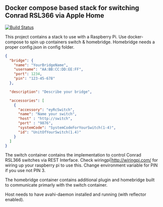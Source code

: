 ## Docker compose based stack for switching Conrad RSL366 via Apple Home

[![Build Status](https://travis-ci.org/ey-/rcswitch-pi.svg?branch=develop)](https://travis-ci.org/ey-/rcswitch-pi)

 This project contains a stack to use with a Raspberry Pi.
 Use docker-compose to spin up containers switch & homebridge.
 Homebridge needs a proper config.json in config folder.
 
 ```json
 {
   "bridge": {
     "name": "YourBridgeName",
     "username": "AA:BB:CC:DD:EE:FF",
     "port": 1234,
     "pin": "123-45-678"
   },
 
   "description": "Describe your bridge",
 
   "accessories": [
     {
       "accessory": "eyRcSwitch",
       "name": "Name your switch",
       "host" : "http://switch",
       "port" : "9876",
       "systemCode": "SystemCodeForYourSwitch(1-4)",
       "id": "UnitOfYourSwitch(1.4)"
     }
   ]
 }
 ```
 

The switch container contains the implementation to control Conrad RSL366 switches via REST Interface. Check wiringpi|http://wiringpi.com/ for wiring up your raspberry pi to use this. Change environment variable for PIN if you use not PIN 3.

The homebridge container contains additional plugin and homebridge built to communicate primarly with the switch container.
 
 Host needs to have avahi-daemon installed and running (with reflector enabled).
